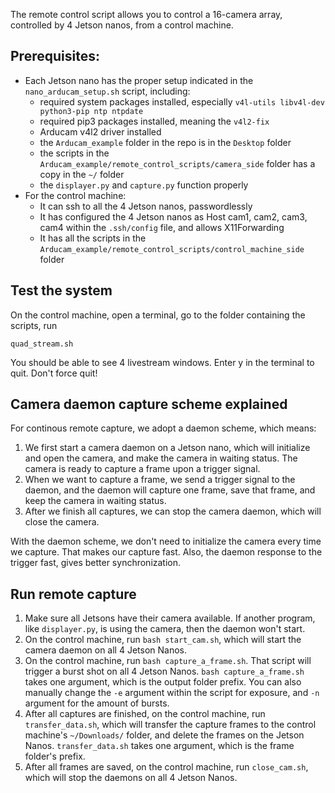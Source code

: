 The remote control script allows you to control a 16-camera array, controlled by 4 Jetson nanos, from a control machine.

## Prerequisites:
 - Each Jetson nano has the proper setup indicated in the `nano_arducam_setup.sh` script, including: 
   - required system packages installed, especially `v4l-utils libv4l-dev python3-pip ntp ntpdate`
   - required pip3 packages installed, meaning the `v4l2-fix`
   - Arducam v4l2 driver installed
   - the `Arducam_example` folder in the repo is in the `Desktop` folder
   - the scripts in the `Arducam_example/remote_control_scripts/camera_side` folder has a copy in the `~/` folder
   - the `displayer.py` and `capture.py` function properly
 - For the control machine:
   - It can ssh to all the 4 Jetson nanos, passwordlessly
   - It has configured the 4 Jetson nanos as Host cam1, cam2, cam3, cam4 within the `.ssh/config` file, and allows X11Forwarding
   - It has all the scripts in the `Arducam_example/remote_control_scripts/control_machine_side` folder

## Test the system
On the control machine, open a terminal, go to the folder containing the scripts, run    
```
quad_stream.sh
```
You should be able to see 4 livestream windows. Enter y in the terminal to quit. Don't force quit!

## Camera daemon capture scheme explained
For continous remote capture, we adopt a daemon scheme, which means: 
 1. We first start a camera daemon on a Jetson nano, which will initialize and open the camera, and make the camera in waiting status. The camera is ready to capture a frame upon a trigger signal.
 2. When we want to capture a frame, we send a trigger signal to the daemon, and the daemon will capture one frame, save that frame, and keep the camera in waiting status.
 3. After we finish all captures, we can stop the camera daemon, which will close the camera.

With the daemon scheme, we don't need to initialize the camera every time we capture. That makes our capture fast. Also, the daemon response to the trigger fast, gives better synchronization.

## Run remote capture
 1. Make sure all Jetsons have their camera available. If another program, like `displayer.py`, is using the camera, then the daemon won't start.
 2. On the control machine, run `bash start_cam.sh`, which will start the camera daemon on all 4 Jetson Nanos.
 3. On the control machine, run `bash capture_a_frame.sh`. That script will trigger a burst shot on all 4 Jetson Nanos. `bash capture_a_frame.sh` takes one argument, which is the output folder prefix. You can also manually change the `-e` argument within the script for exposure, and `-n` argument for the amount of bursts.
 4. After all captures are finished, on the control machine, run `transfer_data.sh`, which will transfer the capture frames to the control machine's `~/Downloads/` folder, and delete the frames on the Jetson Nanos. `transfer_data.sh` takes one argument, which is the frame folder's prefix.
 5. After all frames are saved, on the control machine, run `close_cam.sh`, which will stop the daemons on all 4 Jetson Nanos.

